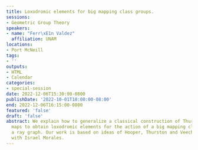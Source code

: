 ```yaml
---
title: Loxodromic elements for big mapping class groups.
sessions:
- Geometric Group Theory
speakers:
- name: "Ferr\xE1n Valdez"
  affiliation: UNAM
locations:
- Port McNeill
tags:
- ''
outputs:
- HTML
- Calendar
categories:
- special-session
date: 2022-12-06T15:30:00-0800
publishDate: '2022-10-01T10:00:00-08:00'
end: 2022-12-06T16:15:00-0800
featured: 'false'
draft: 'false'
abstract: We explain how to generalize a classical construction of Thurston for pseudo-Anosov
  maps to obtain loxodromic elements for the action of a big mapping class group on
  a ray graph. Our work is based on ideas of Hooper, Thurston and Veech. Joint work
  with Israel Morales.
---
```

